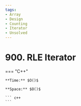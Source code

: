 ```yaml
---
tags:
- Array
- Design
- Counting
- Iterator
- Unsolved
---
```



# 900. RLE Iterator

=== "C++"

    **Time:** $O()$

    **Space:** $O()$

    ``` c++
    ```
